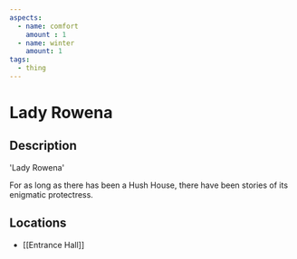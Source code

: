 ```yaml
---
aspects: 
  - name: comfort
    amount : 1
  - name: winter
    amount: 1
tags:
  - thing
---
```


# Lady Rowena

## Description
'Lady Rowena'

For as long as there has been a Hush House, there have been stories of its enigmatic protectress.
## Locations
- [[Entrance Hall]]